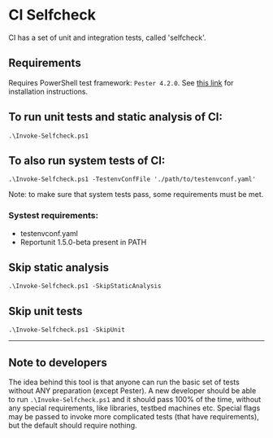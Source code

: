 # CI Selfcheck

CI has a set of unit and integration tests, called 'selfcheck'.

## Requirements

Requires PowerShell test framework: `Pester 4.2.0`. See [this link](https://github.com/pester/Pester/wiki/Installation-and-Update) for installation instructions.

## To run unit tests and static analysis of CI:

```
.\Invoke-Selfcheck.ps1
```

## To also run system tests of CI:

```
.\Invoke-Selfcheck.ps1 -TestenvConfFile './path/to/testenvconf.yaml'
```

Note: to make sure that system tests pass, some requirements must be met.

### Systest requirements:

* testenvconf.yaml
* Reportunit 1.5.0-beta present in PATH

## Skip static analysis

```
.\Invoke-Selfcheck.ps1 -SkipStaticAnalysis
```

## Skip unit tests

```
.\Invoke-Selfcheck.ps1 -SkipUnit
```

------------------

## Note to developers

The idea behind this tool is that anyone can run the basic set of tests without ANY preparation 
(except Pester).
A new developer should be able to run `.\Invoke-Selfcheck.ps1` and it should pass 100% of the time,
without any special requirements, like libraries, testbed machines etc.
Special flags may be passed to invoke more complicated tests (that have requirements), but
the default should require nothing.
